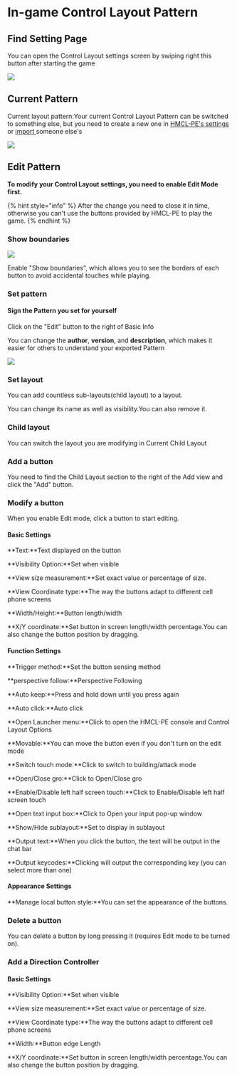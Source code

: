 # In-game Control Layout Pattern

## Find Setting Page

You can open the Control Layout settings screen by swiping right this button after starting the game

![](../../.gitbook/assets/Screenshot\_2022-08-15-15-50-11-74\_d17cc25ab2657fb.jpg)

## Current Pattern

Current layout pattern:Your current Control Layout Pattern can be switched to something else, but you need to create a new one in [HMCL-PE's settings](../../basic-settings/global-game-settings/control-layout-pattern.md) or [import ](../../basic-settings/global-game-settings/control-layout-pattern.md#import)someone else's

![](../../.gitbook/assets/Screenshot\_2022-08-15-15-56-08-25\_d17cc25ab2657fb.jpg)

## Edit Pattern

**To modify your Control Layout settings, you need to enable Edit Mode first.**

{% hint style="info" %}
After the change you need to close it in time, otherwise you can't use the buttons provided by HMCL-PE to play the game.
{% endhint %}

### Show boundaries

![](../../.gitbook/assets/Screenshot\_2022-08-15-16-46-19-59\_d17cc25ab2657fb.jpg)

Enable "Show boundaries", which allows you to see the borders of each button to avoid accidental touches while playing.

### Set pattern

#### Sign the Pattern you set for yourself

Click on the "Edit" button to the right of Basic Info

You can change the **author**, **version**, and **description**, which makes it easier for others to understand your exported Pattern

![](../../.gitbook/assets/Screenshot\_2022-08-15-17-15-22-83\_d17cc25ab2657fb.jpg)

### Set layout

You can add countless sub-layouts(child layout) to a layout.

You can change its name as well as visibility.You can also remove it.

### Child layout

You can switch the layout you are modifying in Current Child Layout

### Add a button

You need to find the Child Layout section to the right of the Add view and click the "Add" button.

### Modify a button

When you enable Edit mode, click a button to start editing.

#### Basic Settings

**Text:**Text displayed on the button

**Visibility Option:**Set when visible

**View size measurement:**Set exact value or percentage of size.

**View Coordinate type:**The way the buttons adapt to different cell phone screens

**Width/Height:**Button length/width

**X/Y coordinate:**Set button in screen length/width percentage.You can also change the button position by dragging.

#### Function Settings

**Trigger method:**Set the button sensing method

**perspective follow:**Perspective Following

**Auto keep:**Press and hold down until you press again

**Auto click:**Auto click

**Open Launcher menu:**Click to open the HMCL-PE console and Control Layout Options

**Movable:**You can move the button even if you don't turn on the edit mode

**Switch touch mode:**Click to switch to building/attack mode

**Open/Close gro:**Click to Open/Close gro

**Enable/Disable left half screen touch:**Click to Enable/Disable left half screen touch

**Open text input box:**Click to Open your input pop-up window

**Show/Hide sublayout:**Set to display in sublayout

**Output text:**When you click the button, the text will be output in the chat bar

**Output keycodes:**Clicking will output the corresponding key (you can select more than one)

#### Appearance Settings

**Manage local button style:**You can set the appearance of the buttons.

### Delete a button

You can delete a button by long pressing it (requires Edit mode to be turned on).

### Add a Direction Controller

#### Basic Settings

**Visibility Option:**Set when visible

**View size measurement:**Set exact value or percentage of size.

**View Coordinate type:**The way the buttons adapt to different cell phone screens

**Width:**Button edge Length

**X/Y coordinate:**Set button in screen length/width percentage.You can also change the button position by dragging.

